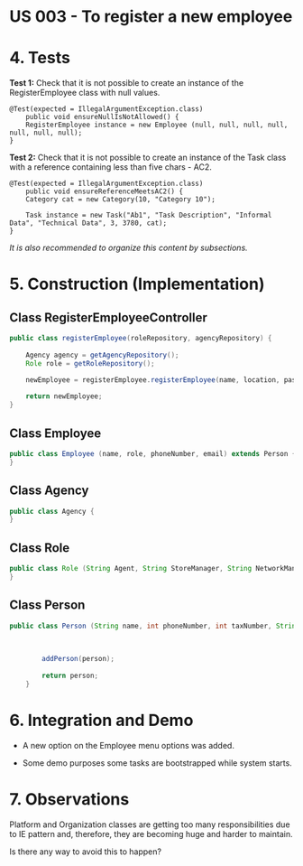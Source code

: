 # US 003 - To register a new employee

# 4. Tests 

**Test 1:** Check that it is not possible to create an instance of the RegisterEmployee class with null values. 

	@Test(expected = IllegalArgumentException.class)
		public void ensureNullIsNotAllowed() {
		RegisterEmployee instance = new Employee (null, null, null, null, null, null, null);
	}
	

**Test 2:** Check that it is not possible to create an instance of the Task class with a reference containing less than five chars - AC2. 

	@Test(expected = IllegalArgumentException.class)
		public void ensureReferenceMeetsAC2() {
		Category cat = new Category(10, "Category 10");
		
		Task instance = new Task("Ab1", "Task Description", "Informal Data", "Technical Data", 3, 3780, cat);
	}


*It is also recommended to organize this content by subsections.* 

# 5. Construction (Implementation)


## Class RegisterEmployeeController 

```java
public class registerEmployee(roleRepository, agencyRepository) {
    
	Agency agency = getAgencyRepository();
    Role role = getRoleRepository();

	newEmployee = registerEmployee.registerEmployee(name, location, passportCardNumber, phoneNumber, taxNumber);
    
	return newEmployee;
}
```
## Class Employee

```java
public class Employee (name, role, phoneNumber, email) extends Person {
}

```

## Class Agency

```java
public class Agency {
}

```

## Class Role

```java
public class Role (String Agent, String StoreManager, String NetworkManager) {
}

```

## Class Person

```java
public class Person (String name, int phoneNumber, int taxNumber, String location, String email, String passportCardNumber) {
    
      

        addPerson(person);
        
        return person;
    }
```

# 6. Integration and Demo 

* A new option on the Employee menu options was added.

* Some demo purposes some tasks are bootstrapped while system starts.


# 7. Observations

Platform and Organization classes are getting too many responsibilities due to IE pattern and, therefore, they are becoming huge and harder to maintain. 

Is there any way to avoid this to happen?





